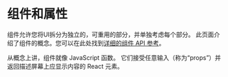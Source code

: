# 组件和属性

组件允许您将UI拆分为独立的，可重用的部分，并单独考虑每个部分。 此页面介绍了组件的概念。您可以在此处找到[详细的组件 API 参考](https://reactjs.org/docs/react-component.html)。

从概念上讲，组件就像 JavaScript 函数。 它们接受任意输入（称为“props”）并返回描述屏幕上应显示内容的 React 元素。